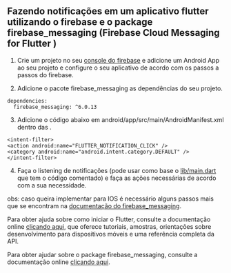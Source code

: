 ## Fazendo notificações em um aplicativo flutter utilizando o firebase e o package firebase_messaging (Firebase Cloud Messaging for Flutter )

1. Crie um projeto no seu [console do firebase](https://console.firebase.google.com/u/0/) e adicione um Android App ao seu projeto e configure o seu aplicativo de acordo com os passos a passos do firebase.

2. Adicione o pacote firebase_messaging as dependências do seu projeto.

```
dependencies:
  firebase_messaging: ^6.0.13
```
 
3. Adicione o código abaixo em android/app/src/main/AndroidManifest.xml dentro das <activity>.

```
<intent-filter>
<action android:name="FLUTTER_NOTIFICATION_CLICK" />
<category android:name="android.intent.category.DEFAULT" />
</intent-filter>
```

4. Faça o listening de notificações (pode usar como base o [lib/main.dart](/lib/main.dart) que tem o código comentado) e faça as ações necessárias de acordo com a sua necessidade.


obs: caso queira implementar para IOS é necessário alguns passos mais que se encontram na [documentação do firebase_messaging](https://pub.dev/packages/firebase_messaging).

Para obter ajuda sobre como iniciar o Flutter, consulte a documentação online
[clicando aqui](https://flutter.dev/docs), que oferece tutoriais, 
amostras, orientações sobre desenvolvimento para dispositivos móveis e uma referência completa da API.

Para obter ajudar sobre o package firebase_messaging, consulte a documentação online [clicando aqui](https://pub.dev/packages/firebase_messaging).
